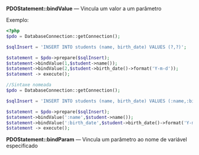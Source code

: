 **PDOStatement::bindValue** — Vincula um valor a um parâmetro

Exemplo: 

```php
<?php
$pdo = DatabaseConnection::getConnection();

$sqlInsert = 'INSERT INTO students (name, birth_date) VALUES (?,?)';

$statement = $pdo->prepare($sqlInsert);
$statement->bindValue(1,$student->name());
$statement->bindValue(2,$student->birth_date()->format('Y-m-d'));
$statement -> execute();

//Sintaxe nomeada
$pdo = DatabaseConnection::getConnection();

$sqlInsert = 'INSERT INTO students (name, birth_date) VALUES (:name,:birth_date)';

$statement = $pdo->prepare($sqlInsert);
$statement->bindValue(':name',$student->name());
$statement->bindValue(':birth_date',$student->birth_date()->format('Y-m-d'));
$statement -> execute();

```

**PDOStatement::bindParam** — Vincula um parâmetro ao nome de variável especificado

